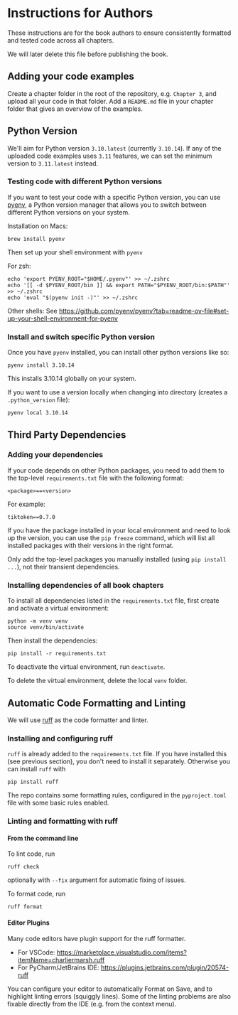 # Instructions for Authors

These instructions are for the book authors to ensure consistently formatted and tested code across all chapters.

We will later delete this file before publishing the book.

## Adding your code examples

Create a chapter folder in the root of the repository, e.g. `Chapter 3`, and upload all your code in that folder. Add a `README.md` file in your chapter folder that gives an overview of the examples.

## Python Version

We'll aim for Python version `3.10.latest` (currently `3.10.14`). If any of the uploaded code examples uses `3.11` features, we can set the minimum version to `3.11.latest` instead.

### Testing code with different Python versions

If you want to test your code with a specific Python version, you can use [pyenv](https://github.com/pyenv/pyenv), a Python version manager that allows you to switch between different Python versions on your system.

Installation on Macs:

```
brew install pyenv
```

Then set up your shell environment with `pyenv`

For zsh:

```
echo 'export PYENV_ROOT="$HOME/.pyenv"' >> ~/.zshrc
echo '[[ -d $PYENV_ROOT/bin ]] && export PATH="$PYENV_ROOT/bin:$PATH"' >> ~/.zshrc
echo 'eval "$(pyenv init -)"' >> ~/.zshrc
```

Other shells:
See https://github.com/pyenv/pyenv?tab=readme-ov-file#set-up-your-shell-environment-for-pyenv

### Install and switch specific Python version

Once you have `pyenv` installed, you can install other python versions like so:

```
pyenv install 3.10.14
```

This installs 3.10.14 globally on your system.

If you want to use a version locally when changing into directory (creates a `.python_version` file):

```
pyenv local 3.10.14
```

## Third Party Dependencies

### Adding your dependencies

If your code depends on other Python packages, you need to add them to the top-level `requirements.txt` file with the following format:

```
<package>==<version>
```

For example:

```
tiktoken==0.7.0
```

If you have the package installed in your local environment and need to look up the version, you can use the `pip freeze` command, which will list all installed packages with their versions in the right format.

Only add the top-level packages you manually installed (using `pip install ...`), not their transient dependencies.

### Installing dependencies of all book chapters

To install all dependencies listed in the `requirements.txt` file, first create and activate a virtual environment:

```
python -m venv venv
source venv/bin/activate
```

Then install the dependencies:

```
pip install -r requirements.txt
```

To deactivate the virtual environment, run `deactivate`.

To delete the virtual environment, delete the local `venv` folder.

## Automatic Code Formatting and Linting

We will use [ruff](https://docs.astral.sh/ruff/) as the code formatter and linter.

### Installing and configuring ruff

`ruff` is already added to the `requirements.txt` file. If you have installed this (see previous section), you don't need to install it separately. Otherwise you can install `ruff` with

```
pip install ruff
```

The repo contains some formatting rules, configured in the `pyproject.toml` file with some basic rules enabled.

### Linting and formatting with ruff

#### From the command line

To lint code, run

```
ruff check
```

optionally with `--fix` argument for automatic fixing of issues.

To format code, run

```
ruff format
```

#### Editor Plugins

Many code editors have plugin support for the ruff formatter.

- For VSCode: https://marketplace.visualstudio.com/items?itemName=charliermarsh.ruff
- For PyCharm/JetBrains IDE: https://plugins.jetbrains.com/plugin/20574-ruff

You can configure your editor to automatically Format on Save, and to highlight linting errors (squiggly lines). Some of the linting problems are also fixable directly from the IDE (e.g. from the context menu).
